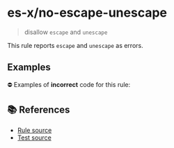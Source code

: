 # es-x/no-escape-unescape
> disallow `escape` and `unescape`

This rule reports `escape` and `unescape` as errors.

## Examples

⛔ Examples of **incorrect** code for this rule:

<eslint-playground type="bad" code="/*eslint es-x/no-escape-unescape: error */
escape('%&')
unescape('%25%26')
" />

## 📚 References

- [Rule source](https://github.com/ota-meshi/eslint-plugin-es-x/blob/master/lib/rules/no-escape-unescape.js)
- [Test source](https://github.com/ota-meshi/eslint-plugin-es-x/blob/master/tests/lib/rules/no-escape-unescape.js)
